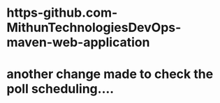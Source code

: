 # https-github.com-MithunTechnologiesDevOps-maven-web-application

# another change made to check the poll scheduling....
